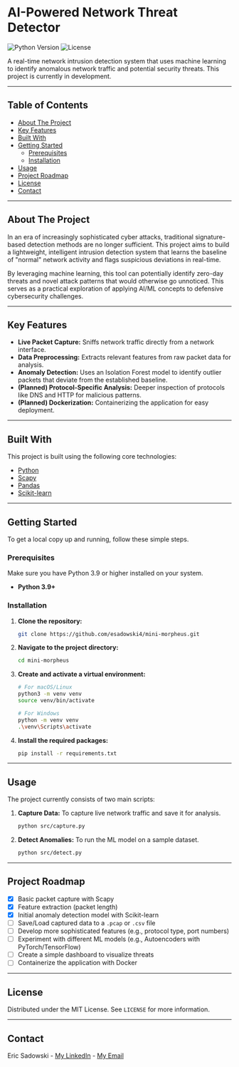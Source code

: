 # AI-Powered Network Threat Detector

![Python Version](https://img.shields.io/badge/python-3.9+-blue.svg)
![License](https://img.shields.io/badge/license-MIT-green.svg)

A real-time network intrusion detection system that uses machine learning to identify anomalous network traffic and potential security threats. This project is currently in development.

---

## Table of Contents

- [About The Project](#about-the-project)
- [Key Features](#key-features)
- [Built With](#built-with)
- [Getting Started](#getting-started)
  - [Prerequisites](#prerequisites)
  - [Installation](#installation)
- [Usage](#usage)
- [Project Roadmap](#project-roadmap)
- [License](#license)
- [Contact](#contact)

---

## About The Project

In an era of increasingly sophisticated cyber attacks, traditional signature-based detection methods are no longer sufficient. This project aims to build a lightweight, intelligent intrusion detection system that learns the baseline of "normal" network activity and flags suspicious deviations in real-time.

By leveraging machine learning, this tool can potentially identify zero-day threats and novel attack patterns that would otherwise go unnoticed. This serves as a practical exploration of applying AI/ML concepts to defensive cybersecurity challenges.

---

## Key Features

- **Live Packet Capture:** Sniffs network traffic directly from a network interface.
- **Data Preprocessing:** Extracts relevant features from raw packet data for analysis.
- **Anomaly Detection:** Uses an Isolation Forest model to identify outlier packets that deviate from the established baseline.
- **(Planned) Protocol-Specific Analysis:** Deeper inspection of protocols like DNS and HTTP for malicious patterns.
- **(Planned) Dockerization:** Containerizing the application for easy deployment.

---

## Built With

This project is built using the following core technologies:

* [Python](https://www.python.org/)
* [Scapy](https://scapy.net/)
* [Pandas](https://pandas.pydata.org/)
* [Scikit-learn](https://scikit-learn.org/stable/)

---

## Getting Started

To get a local copy up and running, follow these simple steps.

### Prerequisites

Make sure you have Python 3.9 or higher installed on your system.
* **Python 3.9+**

### Installation

1.  **Clone the repository:**
    ```sh
    git clone https://github.com/esadowski4/mini-morpheus.git
    ```
2.  **Navigate to the project directory:**
    ```sh
    cd mini-morpheus
    ```
3.  **Create and activate a virtual environment:**
    ```sh
    # For macOS/Linux
    python3 -m venv venv
    source venv/bin/activate

    # For Windows
    python -m venv venv
    .\venv\Scripts\activate
    ```
4.  **Install the required packages:**
    ```sh
    pip install -r requirements.txt
    ```

---

## Usage

The project currently consists of two main scripts:

1.  **Capture Data:** To capture live network traffic and save it for analysis.
    ```sh
    python src/capture.py
    ```
2.  **Detect Anomalies:** To run the ML model on a sample dataset.
    ```sh
    python src/detect.py
    ```

---

## Project Roadmap

-   [x] Basic packet capture with Scapy
-   [x] Feature extraction (packet length)
-   [x] Initial anomaly detection model with Scikit-learn
-   [ ] Save/Load captured data to a `.pcap` or `.csv` file
-   [ ] Develop more sophisticated features (e.g., protocol type, port numbers)
-   [ ] Experiment with different ML models (e.g., Autoencoders with PyTorch/TensorFlow)
-   [ ] Create a simple dashboard to visualize threats
-   [ ] Containerize the application with Docker

---

## License

Distributed under the MIT License. See `LICENSE` for more information.

---

## Contact

Eric Sadowski - [My LinkedIn](https://www.linkedin.com/in/ericsadowski/) - [My Email](esadowsk@purdue.edu)
